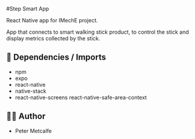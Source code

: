 #Step Smart App

React Native app for IMechE project.

App that connects to smart walking stick product, to control the stick and display metrics collected by the stick.

## 📂 Dependencies / Imports
- npm
- expo
- react-native
- native-stack
- react-native-screens react-native-safe-area-context

## 👨‍💻 Author
- Peter Metcalfe